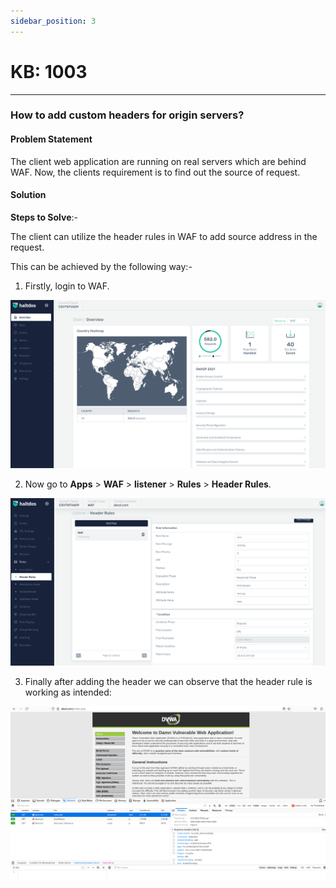 ```yaml
---
sidebar_position: 3
---
```


# KB: 1003

---

### **How to add custom headers for origin servers?**

#### **Problem Statement**

The client web application are running on real servers which are behind WAF. Now, the clients requirement is to find out the source of request.

#### **Solution**

**Steps to Solve**:-

The client can utilize the header rules in WAF to add source address in the request.

This can be achieved by the following way:- 

1. Firstly, login to WAF.

![kb-1003](/img/waf/v7/kb/overview_kb_1003_1.png)

2. Now go to **Apps** > **WAF** > **listener** > **Rules** > **Header Rules**.

![kb-1003](/img/waf/v7/kb/header_rule_kb_1003_2.png)

3. Finally after adding the header we can observe that the header rule is working as intended: 

![kb-1003](/img/waf/v7/kb/browser_kb_1003_3.png)
